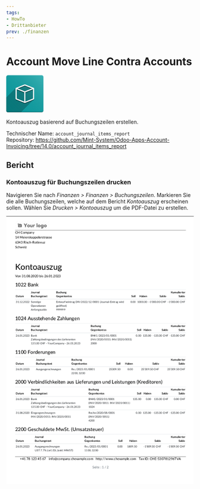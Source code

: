 ```yaml
---
tags:
- HowTo
- Drittanbieter
prev: ./finanzen
---
```

# Account Move Line Contra Accounts
![icon_oms_box](assets/icon_oms_box.png)

Kontoauszug basierend auf Buchungszeilen erstellen.   

Technischer Name: `account_journal_items_report`\
Repository: <https://github.com/Mint-System/Odoo-Apps-Account-Invoicing/tree/14.0/account_journal_items_report>

## Bericht

### Kontoauszug für Buchungszeilen drucken

Navigieren Sie nach *Finanzen > Finanzen > Buchungszeilen*. Markieren Sie die alle Buchungszeilen, welche auf dem Bericht *Kontoauszug* erscheinen sollen. Wählen Sie *Drucken > Kontoauszug* um die PDF-Datei zu erstellen.

![](assets/Account%20Journal%20Items%20Report%20Beispiel.png)